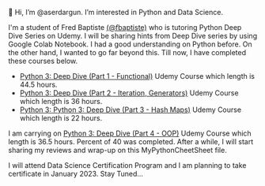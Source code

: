 👋 Hi, I’m @aserdargun. I’m interested in Python and Data Science.

I'm a student of Fred Baptiste <a href="https://github.com/fbaptiste" target="_blank">(@fbaptiste)</a> who is tutoring Python Deep Dive Series on Udemy. I will be sharing hints from Deep Dive series by using Google Colab Notebook.
I had a good understanding on Python before. On the other hand, I wanted to go far beyond this. Till now, I have completed these courses below.
* <a href="https://www.udemy.com/course/python-3-deep-dive-part-1/?referralCode=E46B931C71EE01845062/" target="_blank">Python 3: Deep Dive (Part 1 - Functional)</a> Udemy Course which length is 44.5 hours.
* <a href="https://www.udemy.com/course/python-3-deep-dive-part-2/?referralCode=3E7AFEF5174F04E5C8D4/" target="_blank">Python 3: Deep Dive (Part 2 - Iteration, Generators)</a> Udemy Course which length is 36 hours.
* <a href="https://www.udemy.com/course/python-3-deep-dive-part-3/?referralCode=C5B0D9AB965B9BF4C49F/" target="_blank">Python 3: Python 3: Deep Dive (Part 3 - Hash Maps)</a> Udemy Course which length is 22 hours.
<p>I am carrying on <a href="https://www.udemy.com/course/python-3-deep-dive-part-4/?referralCode=3BB758BE4C04FB983E6F/" target="_blank">Python 3: Deep Dive (Part 4 - OOP)</a> Udemy Course which length is 36.5 hours. Percent of 40 was completed. After a while, I will start sharing my reviews and wrap-up on this MyPythonCheetSheet file.

I will attend Data Science Certification Program and I am planning to take certificate in January 2023.
Stay Tuned...


<!---
aserdargun/aserdargun is a ✨ special ✨ repository because its `README.md` (this file) appears on your GitHub profile.
You can click the Preview link to take a look at your changes.
--->
